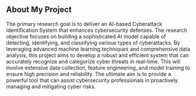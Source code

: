 ## About My Project

The primary research goal is to deliver an AI-based Cyberattack Identification System that enhances cybersecurity defenses. The research objective focuses on building a sophisticated AI model capable of detecting, identifying, and classifying various types of cyberattacks. By leveraging advanced machine learning techniques and comprehensive data analysis, this project aims to develop a robust and efficient system that can accurately recognize and categorize cyber threats in real-time. This will involve extensive data collection, feature engineering, and model training to ensure high precision and reliability. The ultimate aim is to provide a powerful tool that can assist cybersecurity professionals in proactively managing and mitigating cyber risks.




